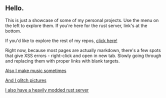 ## Hello.

This is just a showcase of some of my personal projects. Use the menu on the left to explore them. If you're here for the rust server, link's at the bottom.

If you'd like to explore the rest of my repos, <a href="https://github.com/read-0nly" target="_blank">click here!</a>

Right now, because most pages are actually markdown, there's a few spots that give XSS errors - right-click and open in new tab. Slowly going through and replacing them with proper links with blank targets.

[Also I make music sometimes](https://nullzer0.bandcamp.com)

[And I glitch pictures](https://www.instagram.com/0bsol33t/)

<a href="https://read-0nly.github.io/cobalt.html">I also have a heavily modded rust server</a>
